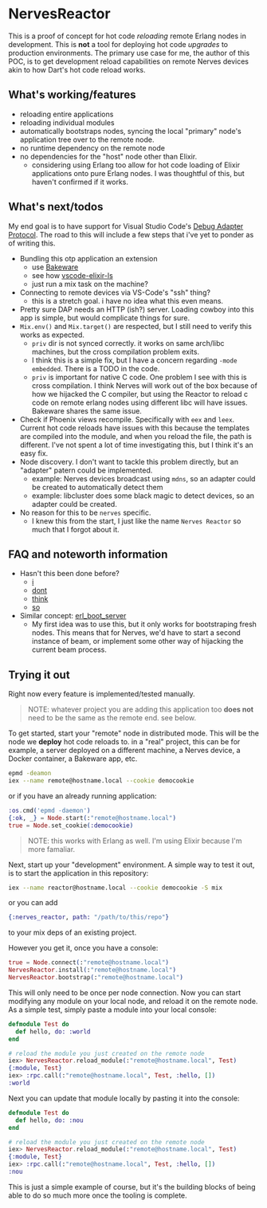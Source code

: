 # NervesReactor

This is a proof of concept for hot code *reloading* remote Erlang nodes in development.
This is **not** a tool for deploying hot code *upgrades* to production environments.
The primary use case for me, the author of this POC, is to get development reload capabilities
on remote Nerves devices akin to how Dart's hot code reload works.

## What's working/features

* reloading entire applications
* reloading individual modules
* automatically bootstraps nodes, syncing the local "primary" node's application tree over to the
  remote node.
* no runtime dependency on the remote node
* no dependencies for the "host" node other than Elixir.
  * considering using Erlang too allow for hot code loading of Elixir
    applications onto pure Erlang nodes. I was thoughtful of this, but haven't
    confirmed if it works.

## What's next/todos

My end goal is to have support for Visual Studio Code's
[Debug Adapter Protocol](https://microsoft.github.io/debug-adapter-protocol/).
The road to this will include a few steps that i've yet to ponder as of writing this.

* Bundling this otp application an extension
  * use [Bakeware](https://github.com/bake-bake-bake/bakeware)
  * see how [vscode-elixir-ls](https://github.com/elixir-lsp/vscode-elixir-ls)
  * just run a mix task on the machine?
* Connecting to remote devices via VS-Code's "ssh" thing?
  * this is a stretch goal. i have no idea what this even means.
* Pretty sure DAP needs an HTTP (ish?) server. Loading cowboy into this app is simple,
  but would complicate things for sure.
* `Mix.env()` and `Mix.target()` are respected, but I still need to verify this works as expected.
  * `priv` dir is not synced correctly. it works on same arch/libc machines, but the cross compilation problem exits.
  * I think this is a simple fix, but I have a concern regarding `-mode embedded`. There is a TODO in the code.
  * `priv` is important for native C code. One problem I see with this is cross compilation.
    I think Nerves will work out of the box because of how we hijacked the C compiler, but using the Reactor
    to reload c code on remote erlang nodes using different libc will have issues. Bakeware shares the same issue.
* Check if Phoenix views recompile. Specifically with `eex` and `leex`. Current hot code reloads have issues with
  this because the templates are compiled into the module, and when you reload the file, the path is different.
  I've not spent a lot of time investigating this, but I think it's an easy fix.
* Node discovery. I don't want to tackle this problem directly, but an "adapter" patern could be implemented.
  * example: Nerves devices broadcast using `mdns`, so an adapter could be created to automatically detect them
  * example: libcluster does some black magic to detect devices, so an adapter could be created.
* No reason for this to be `nerves` specific.
  * I knew this from the start, I just like the name `Nerves Reactor` so much that I forgot about it.

## FAQ and noteworth information

* Hasn't this been done before?
  * [i](https://github.com/kentaro/mix_tasks_upload_hotswap)
  * [dont](https://embedded-elixir.com/post/2018-12-10-using-distribution-to-test-hardware/)
  * [think](https://gist.github.com/ConnorRigby/c98d9112459ac6b3020d9c2bc13140b4)
  * [so](https://github.com/Tubitv/ex_loader)
* Similar concept: [erl_boot_server](https://erlang.org/doc/man/erl_boot_server.html)
  * My first idea was to use this, but it only works for bootstraping fresh nodes.
    This means that for Nerves, we'd have to start a second instance of beam, or
    implement some other way of hijacking the current beam process.

## Trying it out

Right now every feature is implemented/tested manually.

> NOTE: whatever project you are adding this application too **does not** need to be the same as the remote end. see below.

To get started, start your "remote" node in distributed mode. This will be the node we **deploy** hot code reloads
to. in a "real" project, this can be for example, a server deployed on a different machine, a Nerves device, a
Docker container, a Bakeware app, etc.

```bash
epmd -deamon
iex --name remote@hostname.local --cookie democookie
```

or if you have an already running application:

```elixir
:os.cmd('epmd -daemon')
{:ok, _} = Node.start(:"remote@hostname.local")
true = Node.set_cookie(:democookie)
```

> NOTE: this works with Erlang as well. I'm using Elixir because I'm more famaliar.

Next, start up your "development" environment. A simple way to test it out, is to start the application in
this repository:

```bash
iex --name reactor@hostname.local --cookie democookie -S mix
```

or you can add

```elixir
{:nerves_reactor, path: "/path/to/this/repo"}
```

to your mix deps of an existing project.

However you get it, once you have a console:

```elixir
true = Node.connect(:"remote@hostname.local")
NervesReactor.install(:"remote@hostname.local")
NervesReactor.bootstrap(:"remote@hostname.local")
```

This will only need to be once per node connection.
Now you can start modifying any module on your local node, and reload it on the remote node.
As a simple test, simply paste a module into your local console:

```elixir
defmodule Test do
  def hello, do: :world
end
```

```elixir
# reload the module you just created on the remote node
iex> NervesReactor.reload_module(:"remote@hostname.local", Test)
{:module, Test}
iex> :rpc.call(:"remote@hostname.local", Test, :hello, [])
:world
```

Next you can update that module locally by pasting it into the console:

```elixir
defmodule Test do
  def hello, do: :nou
end
```

```elixir
# reload the module you just created on the remote node
iex> NervesReactor.reload_module(:"remote@hostname.local", Test)
{:module, Test}
iex> :rpc.call(:"remote@hostname.local", Test, :hello, [])
:nou
```

This is just a simple example of course, but it's the building blocks of being able to do
so much more once the tooling is complete.
